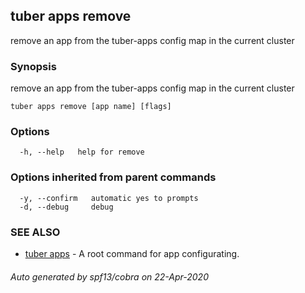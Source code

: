 ## tuber apps remove

remove an app from the tuber-apps config map in the current cluster

### Synopsis

remove an app from the tuber-apps config map in the current cluster

```
tuber apps remove [app name] [flags]
```

### Options

```
  -h, --help   help for remove
```

### Options inherited from parent commands

```
  -y, --confirm   automatic yes to prompts
  -d, --debug     debug
```

### SEE ALSO

* [tuber apps](tuber_apps.md)	 - A root command for app configurating.

###### Auto generated by spf13/cobra on 22-Apr-2020
